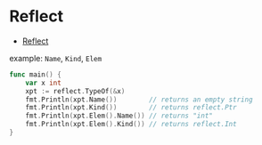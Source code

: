 # Reflect

- [Reflect](#reflect)

example: `Name`,  `Kind`, `Elem`

```go
func main() {
	var x int
	xpt := reflect.TypeOf(&x)
	fmt.Println(xpt.Name())        // returns an empty string
	fmt.Println(xpt.Kind())        // returns reflect.Ptr
	fmt.Println(xpt.Elem().Name()) // returns "int"
	fmt.Println(xpt.Elem().Kind()) // returns reflect.Int
}
```
